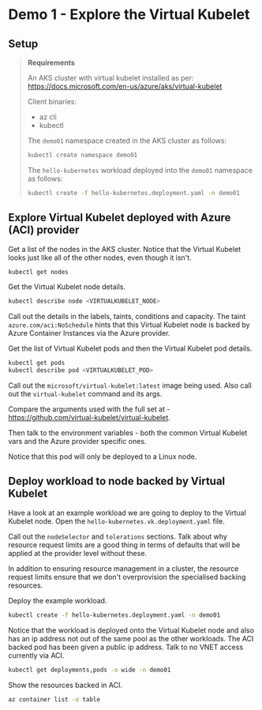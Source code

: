 # Demo 1 - Explore the Virtual Kubelet

## Setup

> **Requirements**
>
> An AKS cluster with virtual kubelet installed as per: https://docs.microsoft.com/en-us/azure/aks/virtual-kubelet
>
> Client binaries:
> - az cli
> - kubectl
>
> The `demo01` namespace created in the AKS cluster as follows:
>
> ```bash
> kubectl create namespace demo01
> ```
>
> The `hello-kubernetes` workload deployed into the `demo01` namespace as follows:
>
> ```bash
> kubectl create -f hello-kubernetes.deployment.yaml -n demo01
> ```

## Explore Virtual Kubelet deployed with Azure (ACI) provider

Get a list of the nodes in the AKS cluster. Notice that the Virtual Kubelet looks just like all of the other nodes, even though it isn't.

```bash
kubectl get nodes
```

Get the Virtual Kubelet node details.

```bash
kubectl describe node <VIRTUALKUBELET_NODE>
```

Call out the details in the labels, taints, conditions and capacity. The taint `azure.com/aci:NoSchedule` hints that this Virtual Kubelet node is backed by Azure Container Instances via the Azure provider.

Get the list of Virtual Kubelet pods and then the Virtual Kubelet pod details.

```bash
kubectl get pods
kubectl describe pod <VIRTUALKUBELET_POD>
```

Call out the `microsoft/virtual-kubelet:latest` image being used. Also call out the `virtual-kubelet` command and its args. 

Compare the arguments used with the full set at - https://github.com/virtual-kubelet/virtual-kubelet.

Then talk to the environment variables - both the common Virtual Kubelet vars and the Azure provider specific ones.

Notice that this pod will only be deployed to a Linux node.

## Deploy workload to node backed by Virtual Kubelet

Have a look at an example workload we are going to deploy to the Virtual Kubelet node. Open the `hello-kubernetes.vk.deployment.yaml` file.

Call out the `nodeSelector` and `tolerations` sections. Talk about why resource request limits are a good thing in terms of defaults that will be applied at the provider level without these.

In addition to ensuring resource management in a cluster, the resource request limits ensure that we don't overprovision the specialised backing resources.

Deploy the example workload.

```bash
kubectl create -f hello-kubernetes.deployment.yaml -n demo01
```

Notice that the workload is deployed onto the Virtual Kubelet node and also has an ip address not out of the same pool as the other workloads. The ACI backed pod has been given a public ip address. Talk to no VNET access currently via ACI.

```bash
kubectl get deployments,pods -o wide -n demo01
```

Show the resources backed in ACI.

```bash
az container list -o table
```